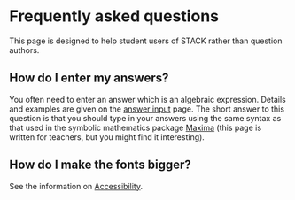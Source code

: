 # Frequently asked questions #

This page is designed to help student users of STACK rather than question authors.

## How do I enter my answers? ##

You often need to enter an answer which is an algebraic expression.
Details and examples are given on the [answer input](Answer_input.md) page.
The short answer to this question is that you should type in your answers using the same syntax as that
used in the symbolic mathematics package [Maxima](../CAS/Maxima.md) (this page is written for teachers, but you might find it interesting).

## How do I make the fonts bigger? ##

See the information on [Accessibility](Accessibility.md).
